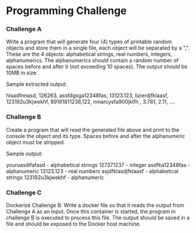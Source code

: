 # Programming Challenge

### Challenge A
Write a program that will generate four (4) types of printable random objects and store them in a single file, 
each object will be separated by a ",".  These are the 4 objects: alphabetical strings, real numbers, integers, 
alphanumerics. The alphanumerics should contain a random number of spaces before and after it (not exceeding 10 spaces).
The output should be 10MB in size.

Sample extracted output:

hisadfnnasd, 126263, assfdgsga12348fas, 13123.123, 
lizierdjfklaasf, 123192u3kjwekhf, 89181811238,122, 
nmarcysfa900jkifh  , 3.781, 2.11, ....

### Challenge B

Create a program that will read the generated file above and print to the console the object and its type. Spaces before and after the alphanumeric object must be stripped.

Sample output:

youruasdifafasd - alphabetical strings
127371237 - integer
asdfka12348fas - alphanumeric
13123.123 - real numbers
asjdfklasdjfklaasf - alphabetical strings
123192u3kjwekhf - alphanumeric


### Challenge C

Dockerize Challenge B. Write a docker file so that it reads the output from Challenge A as an Input. Once this container is started,  the program in challenge B is executed to process this file. The output should be saved in a file and should be exposed to the Docker host machine.
